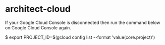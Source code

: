# architect-cloud

If your Google Cloud Console is disconnected then run the command below on Google Cloud Console again.

$ export PROJECT_ID=$(gcloud config list --format 'value(core.project)')
